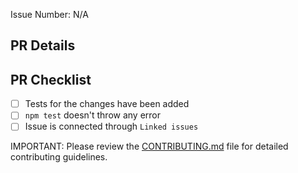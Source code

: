 <!--
Thank you for contributing to Amplication :)

PLEASE, GO THROUGH THESE STEPS BEFORE YOU SUBMIT A PR!

Make sure that:

1. There is an open issue for this PR. If not, please open one before submitting your changes. Before proceeding, any change needs to be discussed (You can skip this if you're fixing a typo or adding an app to the Showcase).

2. You have done your changes in a separate branch. Branches MUST have descriptive names that start with either the `fix/[issue #]-` or `feature/[issue #]-` prefixes. Good examples are: `fix/404-signin-issue` or `feature/201-new-templates`.

3. Your pull request MUST NOT target this repository's `master` branch. You probably want to target a branch name that starts with `release/` instead.

4. You give a descriptive title to your PR.

5. You provide enough information about your changes so that others can review your pull request.

-->

Issue Number: N/A

## PR Details

<!-- Explain the details for making this change. What existing problem does the pull request solve? -->

## PR Checklist
- [ ] Tests for the changes have been added
- [ ] `npm test` doesn't throw any error
- [ ] Issue is connected through `Linked issues`

IMPORTANT: Please review the [CONTRIBUTING.md](../CONTRIBUTING.md) file for detailed contributing guidelines.
